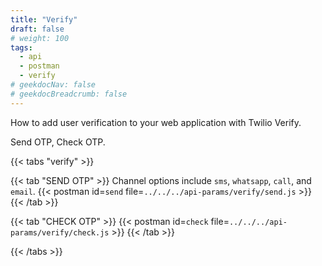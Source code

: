 ```yaml
---
title: "Verify"
draft: false
# weight: 100
tags:
  - api
  - postman
  - verify
# geekdocNav: false
# geekdocBreadcrumb: false
---
```


How to add user verification to your web application with Twilio Verify.

Send OTP, Check OTP.

{{< tabs "verify" >}}

{{< tab "SEND OTP" >}}
Channel options include `sms`, `whatsapp`, `call`, and `email`.
{{< postman id=`send` file=`../../../api-params/verify/send.js` >}}
{{< /tab >}}

{{< tab "CHECK OTP" >}}
{{< postman id=`check` file=`../../../api-params/verify/check.js` >}}
{{< /tab >}}

{{< /tabs >}}
